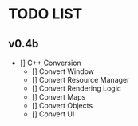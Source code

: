 # TODO LIST

## v0.4b

- [] C++ Conversion
  - [] Convert Window
  - [] Convert Resource Manager
  - [] Convert Rendering Logic
  - [] Convert Maps
  - [] Convert Objects
  - [] Convert UI
